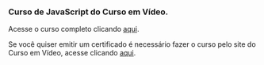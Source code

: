 ### Curso de JavaScript do Curso em Vídeo.

Acesse o curso completo clicando [aqui](https://youtube.com/playlist?list=PLHz_AreHm4dlsK3Nr9GVvXCbpQyHQl1o1&si=WZ9lUgeTsBbkjyXf).

Se você quiser emitir um certificado é necessário fazer o curso pelo site do Curso em Vídeo, acesse clicando [aqui](https://www.cursoemvideo.com/curso/javascript).
